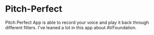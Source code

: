 # Pitch-Perfect
Pitch Perfect App is able to record your voice and play it back through different filters. I've leaned a lot in this app about AVFoundation.
